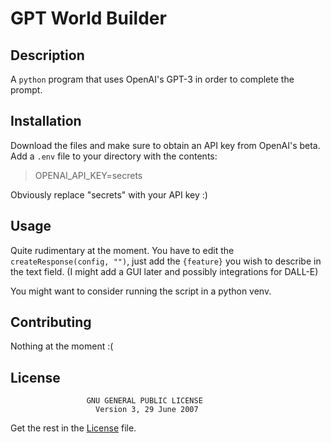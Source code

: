 # GPT World Builder

## Description

A `python` program that uses OpenAI's GPT-3 in order to complete the prompt.

## Installation

Download the files and make sure to obtain an API key from OpenAI's beta.
Add a `.env` file to your directory with the contents:
> OPENAI_API_KEY=secrets

Obviously replace "secrets" with your API key :)

## Usage

Quite rudimentary at the moment. You have to edit the `createResponse(config, "")`, just add the `{feature}` you wish to describe in the text field. (I might add a GUI later and possibly integrations for DALL-E)

You might want to consider running the script in a python venv.

## Contributing

Nothing at the moment :(

## License

                     GNU GENERAL PUBLIC LICENSE
                       Version 3, 29 June 2007

Get the rest in the [License](LICENSE.md) file.